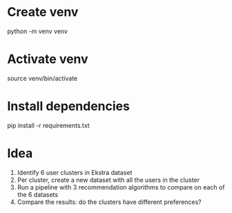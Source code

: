 # Create venv
python -m venv venv

# Activate venv
source venv/bin/activate

# Install dependencies
pip install -r requirements.txt

# Idea
1. Identify 6 user clusters in Ekstra dataset
2. Per cluster, create a new dataset with all the users in the cluster
3. Run a pipeline with 3 recommendation algorithms to compare on each of the 6 datasets
4. Compare the results: do the clusters have different preferences?